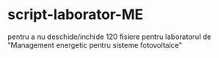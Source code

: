 # script-laborator-ME
pentru a nu deschide/inchide 120 fisiere pentru laboratorul de "Management energetic pentru sisteme fotovoltaice"
